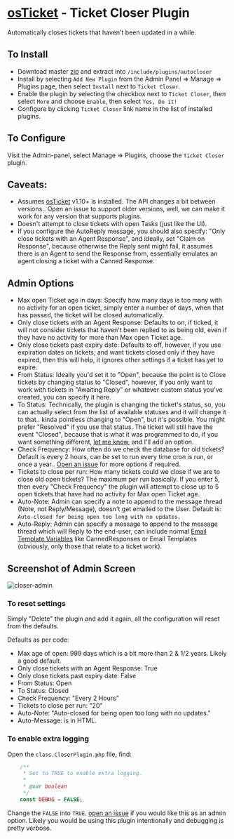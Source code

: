 # [osTicket](https://github.com/osTicket/) - Ticket Closer Plugin

Automatically closes tickets that haven't been updated in a while.



## To Install
- Download master [zip](https://github.com/clonemeagain/plugin-autocloser/archive/master.zip) and extract into `/include/plugins/autocloser`
- Install by selecting `Add New Plugin` from the Admin Panel => Manage => Plugins page, then select `Install` next to `Ticket Closer`.
- Enable the plugin by selecting the checkbox next to `Ticket Closer`, then select `More` and choose `Enable`, then select `Yes, Do it!`
- Configure by clicking `Ticket Closer` link name in the list of installed plugins.

## To Configure

Visit the Admin-panel, select Manage => Plugins, choose the `Ticket Closer` plugin. 

## Caveats:

- Assumes [osTicket](https://github.com/osTicket/) v1.10+ is installed. The API changes a bit between versions.. Open an issue to support older versions, well, we can make it work for any version that supports plugins.
- Doesn't attempt to close tickets with open Tasks (just like the UI).
- If you configure the AutoReply message, you should also specify: "Only close tickets with an Agent Response", and ideally, set "Claim on Response", because otherwise the Reply sent might fail, it assumes there is an Agent to send the Response from, essentially emulates an agent closing a ticket with a Canned Response.

## Admin Options

- Max open Ticket age in days: Specify how many days is too many with no activity for an open ticket, simply enter a number of days, when that has passed, the ticket will be closed automatically.
- Only close tickets with an Agent Response: Defaults to on, if ticked, it will not consider tickets that haven't been replied to as being old, even if they have no activity for more than Max open Ticket age.
- Only close tickets past expiry date: Defaults to off, however, if you use expiration dates on tickets, and want tickets closed only if they have expired, then this will help, it ignores other settings if a ticket has yet to expire. 
- From Status: Ideally you'd set it to "Open", because the point is to Close tickets by changing status to "Closed", however, if you only want to work with tickets in "Awaiting Reply" or whatever custom status you've created, you can specify it here. 
- To Status: Technically, the plugin is changing the ticket's status, so, you can actually select from the list of available statuses and it will change it to that.. kinda pointless changing to "Open", but it's possible. You might prefer "Resolved" if you use that status. The ticket will still have the event "Closed", because that is what it was programmed to do, if you want something different, [let me know](https://github.com/clonemeagain/plugin-autocloser/issues/new), and I'll add an option.
- Check Frequency: How often do we check the database for old tickets? Default is every 2 hours, can be set to run every time cron is run, or once a year.. [Open an issue](https://github.com/clonemeagain/plugin-autocloser/issues/new) for more options if required. 
- Tickets to close per run: How many tickets could we close if we are to close old open tickets? The maximum per run basically. If you enter 5, then every "Check Frequency" the plugin will attempt to close up to 5 open tickets that have had no activity for Max open Ticket age.
- Auto-Note: Admin can specify a note to append to the message thread (Note, not Reply/Message), doesn't get emailed to the User. Default is: `Auto-closed for being open too long with no updates.`
- Auto-Reply: Admin can specify a message to append to the message thread which will Reply to the end-user, can include normal [Email Template Variables](http://osticket.com/wiki/Email_templates#Variables) like CannedResponses or Email Templates (obviously, only those that relate to a ticket work). 

## Screenshot of Admin Screen
![closer-admin](https://user-images.githubusercontent.com/5077391/29590904-8eb04486-87df-11e7-98f5-27b93621b3b8.png)


### To reset settings
Simply "Delete" the plugin and add it again, all the configuration will reset from the defaults.

Defaults as per code:
* Max age of open: 999 days which is a bit more than 2 & 1/2 years. Likely a good default.
* Only close tickets with an Agent Response: True
* Only close tickets past expiry date: False
* From Status: Open
* To Status: Closed
* Check Frequency: "Every 2 Hours"
* Tickets to close per run: "20"
* Auto-Note: "Auto-closed for being open too long with no updates."
* Auto-Message: is in HTML.

### To enable extra logging
Open the `class.CloserPlugin.php` file, find: 
```php
    /**
     * Set to TRUE to enable extra logging.
     *
     * @var boolean
     */
    const DEBUG = FALSE;
```
Change the `FALSE` into `TRUE`. [open an issue](https://github.com/clonemeagain/plugin-autocloser/issues/new) if you would like this as an admin option. Likely you would be using this plugin intentionally and debugging is pretty verbose.
